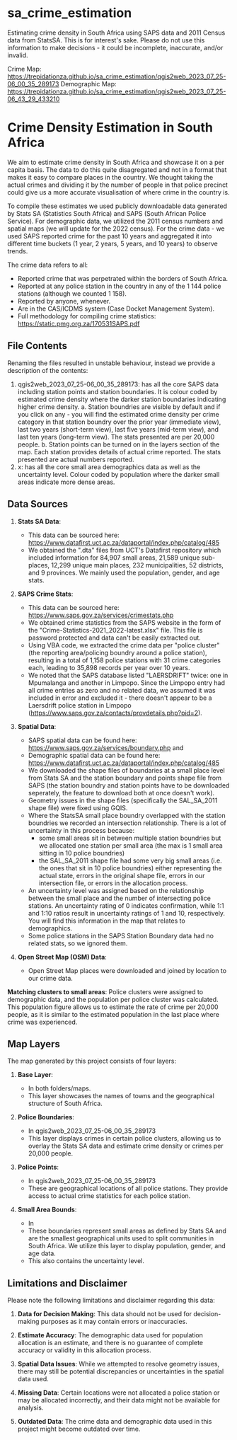# sa_crime_estimation
Estimating crime density in South Africa using SAPS data and 2011 Census data from StatsSA. 
This is for interest's sake. Please do not use this information to make decisions - it could be incomplete, inaccurate, and/or invalid.

Crime Map: https://trepidationza.github.io/sa_crime_estimation/qgis2web_2023_07_25-06_00_35_289173
Demographic Map: https://trepidationza.github.io/sa_crime_estimation/qgis2web_2023_07_25-06_43_29_433210

# Crime Density Estimation in South Africa

We aim to estimate crime density in South Africa and showcase it on a per capita basis. The data to do this quite disagregated and not in a format that makes it easy to compare places in the country. We thought taking the actual crimes and dividing it by the number of people in that police precinct could give us a more accurate visualisation of where crime in the country is.  

To compile these estimates we used publicly downloadable data generated by Stats SA (Statistics South Africa) and SAPS (South African Police Service). For demographic data, we utilized the 2011 census numbers and spatial maps (we will update for the 2022 census). For the crime data - we used SAPS reported crime for the past 10 years and aggregated it into different time buckets (1 year, 2 years, 5 years, and 10 years) to observe trends. 

The crime data refers to all:
- Reported crime that was perpetrated within the borders of South Africa. 
- Reported at any police station in the country in any of the 1 144 police stations (although we counted 1 158).
- Reported by anyone, whenever.
- Are in the CAS/ICDMS system (Case Docket Management System).
- Full methodology for compiling crime statistics: https://static.pmg.org.za/170531SAPS.pdf

## File Contents
Renaming the files resulted in unstable behaviour, instead we provide a description of the contents:
1. qgis2web_2023_07_25-06_00_35_289173: has all the core SAPS data including station points and station boundaries. It is colour coded by estimated crime density where the darker station boundaries indicating higher crime density.
   a. Station boundries are visible by default and if you click on any - you will find the estimated crime density per crime category in that station boundry over the prior year (immediate view), last two years (short-term view), last five years (mid-term view), and last ten years (long-term view). The stats presented are per 20,000 people.
   b. Station points can be turned on in the layers section of the map. Each station provides details of actual crime reported. The stats presented are actual numbers reported.
2. x: has all the core small area demographics data as well as the uncertainty level. Colour coded by population where the darker small areas indicate more dense areas.

## Data Sources

1. **Stats SA Data**:
   - This data can be sourced here: https://www.datafirst.uct.ac.za/dataportal/index.php/catalog/485
   - We obtained the ".dta" files from UCT's Datafirst repository which included information for 84,907 small areas, 21,589 unique sub-places, 12,299 unique main places, 232 municipalities, 52 districts, and 9 provinces. We mainly used the population, gender, and age stats.

2. **SAPS Crime Stats**:
   - This data can be sourced here: https://www.saps.gov.za/services/crimestats.php
   - We obtained crime statistics from the SAPS website in the form of the "Crime-Statistics-2021_2022-latest.xlsx" file. This file is password protected and data can't be easily extracted out. 
   - Using VBA code, we extracted the crime data per "police cluster" (the reporting area/policing boundry around a police station), resulting in a total of 1,158 police stations with 31 crime categories each, leading to 35,898 records per year over 10 years.
   - We noted that the SAPS database listed "LAERSDRIFT" twice: one in Mpumalanga and another in Limpopo. Since the Limpopo entry had all crime entries as zero and no related data, we assumed it was included in error and excluded it - there doesn't appear to be a Laersdrift police station in Limpopo (https://www.saps.gov.za/contacts/provdetails.php?pid=2).


3. **Spatial Data**:
   - SAPS spatial data can be found here: https://www.saps.gov.za/services/boundary.php and
   - Demographic spatial data can be found here: https://www.datafirst.uct.ac.za/dataportal/index.php/catalog/485
   - We downloaded the shape files of boundaries at a small place level from Stats SA and the station boundary and points shape file from SAPS (the station boundry and station points have to be downloaded seperately, the feature to download both at once doesn't work).
   - Geometry issues in the shape files (specifically the SAL_SA_2011 shape file) were fixed using GQIS.
   - Where the StatsSA small place boundry overlapped with the station boundries we recorded an intersection relationship. There is a lot of uncertainty in this process because:
      - some small areas sit in between multiple station boundries but we allocated one station per small area (the max is 1 small area sitting in 10 police boundries)
      - the SAL_SA_2011 shape file had some very big small areas (i.e. the ones that sit in 10 police boundries) either representing the actual state, errors in the original shape file, errors in our intersection file, or errors in the allocation process.
   - An uncertainty level was assigned based on the relationship between the small place and the number of intersecting police stations. An uncertainty rating of 0 indicates confirmation, while 1:1 and 1:10 ratios result in uncertainty ratings of 1 and 10, respectively. You will find this information in the map that relates to demographics.
   - Some police stations in the SAPS Station Boundary data had no related stats, so we ignored them.
  
4. **Open Street Map (OSM) Data**:
   - Open Street Map places were downloaded and joined by location to our crime data.

**Matching clusters to small areas**:
Police clusters were assigned to demographic data, and the population per police cluster was calculated. This population figure allows us to estimate the rate of crime per 20,000 people, as it is similar to the estimated population in the last place where crime was experienced.

## Map Layers

The map generated by this project consists of four layers:

1. **Base Layer**:
   - In both folders/maps.
   - This layer showcases the names of towns and the geographical structure of South Africa.

2. **Police Boundaries**:
   - In qgis2web_2023_07_25-06_00_35_289173
   - This layer displays crimes in certain police clusters, allowing us to overlay the Stats SA data and estimate crime density or crimes per 20,000 people.

3. **Police Points**:
   - In qgis2web_2023_07_25-06_00_35_289173
   - These are geographical locations of all police stations. They provide access to actual crime statistics for each police station.

4. **Small Area Bounds**:
   - In 
   - These boundaries represent small areas as defined by Stats SA and are the smallest geographical units used to split communities in South Africa. We utilize this layer to display population, gender, and age data.
   - This also contains the uncertainty level.

## Limitations and Disclaimer

Please note the following limitations and disclaimer regarding this data:

1. **Data for Decision Making**: This data should not be used for decision-making purposes as it may contain errors or inaccuracies.

2. **Estimate Accuracy**: The demographic data used for population allocation is an estimate, and there is no guarantee of complete accuracy or validity in this allocation process.

3. **Spatial Data Issues**: While we attempted to resolve geometry issues, there may still be potential discrepancies or uncertainties in the spatial data used.

4. **Missing Data**: Certain locations were not allocated a police station or may be allocated incorrectly, and their data might not be available for analysis.

5. **Outdated Data**: The crime data and demographic data used in this project might become outdated over time.

